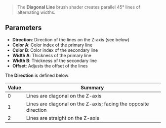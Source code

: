 > The **Diagonal Line** brush shader creates parallel 45° lines of alternating widths.

## Parameters

- **Direction**: Direction of the lines on the Z-axis (see below)
- **Color A**: Color index of the primary line
- **Color B**: Color index of the secondary line
- **Width A**: Thickness of the primary line
- **Width B**: Thickness of the secondary line
- **Offset**: Adjusts the offset of the lines

The **Direction** is defined below:

| Value | Summary |
| ---- | ---- |
| 0 | Lines are diagonal on the Z-axis |
| 1 | Lines are diagonal on the Z-axis; facing the opposite direction |
| 2 | Lines are straight on the Z-axis |